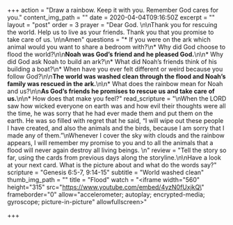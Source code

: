 +++
action = "Draw a rainbow. Keep it with you. Remember God cares for you."
content_img_path = ""
date = 2020-04-04T09:16:50Z
excerpt = ""
layout = "post"
order = 3
prayer = "Dear God. \n\nThank you for rescuing the world. Help us to live as your friends. Thank you that you promise to take care of us. \n\nAmen"
questions = "* If you were on the ark which animal would you want to share a bedroom with?\n* Why did God choose to flood the world?\n\n**Noah was God’s friend and he pleased God.**\n\n* Why did God ask Noah to build an ark?\n* What did Noah’s friends think of his building a boat?\n* When have you ever felt different or weird because you follow God?\n\n**The world was washed clean through the flood and Noah’s family was rescued in the ark.**\n\n* What does the rainbow mean for Noah and us?\n\n**As God’s friends he promises to rescue us and take care of us.**\n\n* How does that make you feel?"
read_scripture = "\nWhen the LORD saw how wicked everyone on earth was and how evil their thoughts were all the time, he was sorry that he had ever made them and put them on the earth.   He was so filled with regret that he said, “I will wipe out these people I have created, and also the animals and the birds, because I am sorry that I made any of them.”\nWhenever I cover the sky with clouds and the rainbow appears, I will remember my promise to you and to all the animals that a flood will never again destroy all living beings. \n"
review = "Tell the story so far, using the cards from previous days along the storyline.\n\nHave a look at your next card. What is the picture about and what do the words say?"
scripture = "Genesis 6:5-7, 9:14-15"
subtitle = "World washed clean"
thumb_img_path = ""
title = "Flood"
watch = "<iframe width=\"560\" height=\"315\" src=\"https://www.youtube.com/embed/4yzN0fUxjkQ\" frameborder=\"0\" allow=\"accelerometer; autoplay; encrypted-media; gyroscope; picture-in-picture\" allowfullscreen></iframe>"

+++
